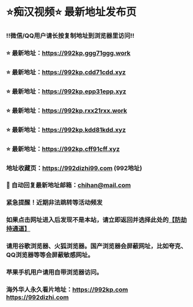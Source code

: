 # ⭐️痴汉视频⭐️ 最新地址发布页

### ‼️微信/QQ用户请长按复制地址到浏览器里访问‼️

### ⭐️ 最新地址：https://992kp.ggg71ggg.work

### ⭐️ 最新地址：https://992kp.cdd71cdd.xyz

### ⭐️ 最新地址：https://992kp.epp31epp.xyz

### ⭐️ 最新地址：https://992kp.rxx21rxx.work

### ⭐️ 最新地址：https://992kp.kdd81kdd.xyz

### ⭐️ 最新地址：https://992kp.cff91cff.xyz



### 地址收藏页：https://992dizhi99.com (992地址)
### 📧 自动回复最新地址邮箱：chihan@mail.com
### 紧急提醒！近期非法跳转等活动频发
### 如果点击网址进入后发现不是本站，请立即返回并选择此处的[【防劫持通道】](https://23.224.130.222:7583)
### 请用谷歌浏览器、火狐浏览器。国产浏览器会屏蔽网址，比如夸克、QQ浏览器等等会屏蔽敏感网址。
### 苹果手机用户请用自带浏览器访问。
### 海外华人永久看片地址：https://992kp.com  https://992dizhi.com
